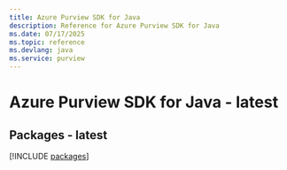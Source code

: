 ```yaml
---
title: Azure Purview SDK for Java
description: Reference for Azure Purview SDK for Java
ms.date: 07/17/2025
ms.topic: reference
ms.devlang: java
ms.service: purview
---
```

# Azure Purview SDK for Java - latest
## Packages - latest
[!INCLUDE [packages](purview-index.md)]